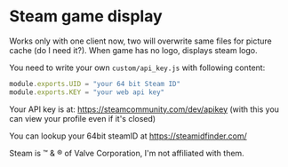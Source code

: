 # Steam game display

Works only with one client now, two will overwrite same 
files for picture cache (do I need it?). When game has 
no logo, displays steam logo.

You need to write your own `custom/api_key.js` 
with following content:
```js
module.exports.UID = "your 64 bit Steam ID"
module.exports.KEY = "your web api key"
```

Your API key is at: https://steamcommunity.com/dev/apikey
(with this you can view your profile even if it's closed)

You can lookup your 64bit steamID at https://steamidfinder.com/

Steam is &trade; & &reg; of Valve Corporation, I'm not affiliated with them.
